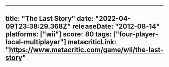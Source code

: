 
---
title: "The Last Story"
date: "2022-04-09T23:38:29.368Z"
releaseDate: "2012-08-14"
platforms: ["wii"]
score: 80
tags: ["four-player-local-multiplayer"]
metacriticLink: "https://www.metacritic.com/game/wii/the-last-story"
---
